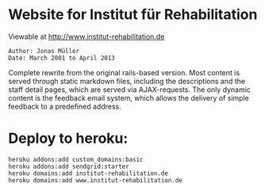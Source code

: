 # Website for Institut für Rehabilitation
Viewable at http://www.institut-rehabilitation.de

```author
Author: Jonas Müller
Date: March 2001 to April 2013
```
Complete rewrite from the original rails-based version. Most content is served through static markdown files, including the descriptions and the staff detail pages, which are served via AJAX-requests. The only dynamic content is the feedback email system, which allows the delivery of simple feedback to a predefined address.

# Deploy to heroku:

```shell
heroku addons:add custom_domains:basic
heroku addons:add sendgrid:starter
heroku domains:add institut-rehabilitation.de
heroku domains:add www.institut-rehabilitation.de
```